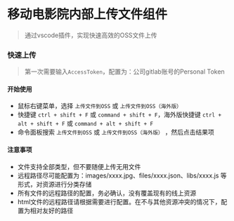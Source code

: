 # 移动电影院内部上传文件组件

> 通过vscode插件，实现快速高效的OSS文件上传


### 快速上传

> 第一次需要输入`AccessToken`，配置为：公司gitlab账号的Personal Token

#### 开始使用
- 鼠标右键菜单，选择 `上传文件到OSS` 或 `上传文件到OSS（海外版）`
- 快捷键 `ctrl + shift + F` 或 `command + shift + F`，海外版快捷键 `ctrl + alt + shift + F` 或 `command + alt + shift + F`
- 命令面板搜索 `上传文件到OSS` 或 `上传文件到OSS（海外版）` ，然后点击结果项

#### 注意事项
- 文件支持全部类型，但不要随便上传无用文件
- 远程路径尽可能配置为：images/xxxx.jpg、files/xxxx.json、libs/xxxx.js 等形式，对资源进行分类存储
- 所有文件的远程路径的配置，务必确认，没有覆盖现有的线上资源
- html文件的远程路径请根据需要进行配置。在不与其他资源冲突的情况下，配置为相对友好的路径


